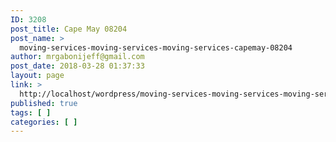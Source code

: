 ```yaml
---
ID: 3208
post_title: Cape May 08204
post_name: >
  moving-services-moving-services-moving-services-capemay-08204
author: mrgabonijeff@gmail.com
post_date: 2018-03-28 01:37:33
layout: page
link: >
  http://localhost/wordpress/moving-services-moving-services-moving-services-capemay-08204/
published: true
tags: [ ]
categories: [ ]
---
```


